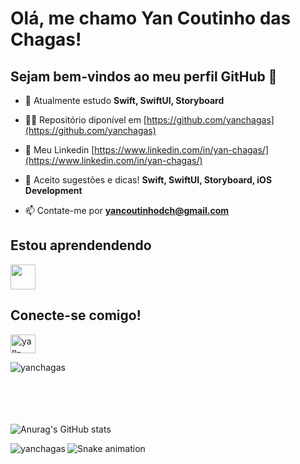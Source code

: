 # Olá, me chamo Yan Coutinho das Chagas! 
## Sejam bem-vindos ao meu perfil GitHub 👋

- 🌱 Atualmente estudo **Swift, SwiftUI, Storyboard**

- 👨‍💻 Repositório diponível em [https://github.com/yanchagas](https://github.com/yanchagas)

- 📝 Meu Linkedin [https://www.linkedin.com/in/yan-chagas/](https://www.linkedin.com/in/yan-chagas/)

- 💬 Aceito sugestões e dicas! **Swift, SwiftUI, Storyboard, iOS Development**

- 📫 Contate-me por **yancoutinhodch@gmail.com**


## Estou aprendendendo

<img src="https://cdn.jsdelivr.net/gh/devicons/devicon/icons/swift/swift-original.svg" width="40" heigth="40" />
          
## Conecte-se comigo!
<p align="left">
<a href="https://linkedin.com/in/yan-chagas" target="blank"><img align="center" src="https://raw.githubusercontent.com/rahuldkjain/github-profile-readme-generator/master/src/images/icons/Social/linked-in-alt.svg" alt="yan-chagas" height="30" width="40" /></a>
</p>


<p><img align="left" src="https://github-readme-stats.vercel.app/api/top-langs?username=yanchagas&show_icons=true&locale=en&layout=compact" alt="yanchagas" /></p>
<br><br><br><br><br>

![Anurag's GitHub stats](https://github-readme-stats.vercel.app/api?username=yanchagas&theme=dark&show_icons=true)

<p><img align="left" src="https://github-readme-streak-stats.herokuapp.com/?user=yanchagas&" alt="yanchagas" /></p>

![Snake animation](https://github.com/yanchagas/yanchagas/blob/output/github-contribution-grid-snake.svg)


